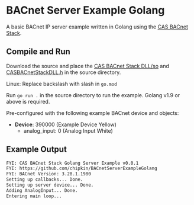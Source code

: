 # BACnet Server Example Golang

A basic BACnet IP server example written in Golang using the [CAS BACnet Stack](https://store.chipkin.com/services/stacks/bacnet-stack).

## Compile and Run

Download the source and place the [CAS BACnet Stack DLL/so](https://store.chipkin.com/services/stacks/bacnet-stack) and [CASBACnetStackDLL.h](https://store.chipkin.com/services/stacks/bacnet-stack) in the source directory. 

Linux: Replace backslash with slash in `go.mod`

Run `go run .` in the source directory to run the example. Golang v1.9 or above is required.

Pre-configured with the following example BACnet device and objects:

- **Device**: 390000 (Example Device Yellow)
  - analog_input: 0 (Analog Input White)

## Example Output

```txt
FYI: CAS BACnet Stack Golang Server Example v0.0.1
FYI: https://github.com/chipkin/BACnetServerExampleGolang
FYI: BACnet Version: 3.28.1.1980
Setting up callbacks... Done.
Setting up server device... Done.
Adding AnalogInput... Done.
Entering main loop...
```